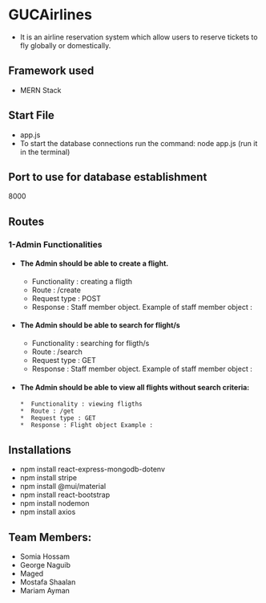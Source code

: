 # GUCAirlines
* It is an airline reservation system which allow users to reserve tickets to fly globally or domestically.



## Framework used
* MERN Stack



## Start File
* app.js
* To start the database connections run the command: node app.js (run it in the terminal)



## Port to use for database establishment 
 8000
 
 ## Routes
 
 ### 1-Admin Functionalities
  * #### The Admin should be able to create a flight.
     *  Functionality : creating a fligth
     *  Route : /create
     *  Request type : POST
     *  Response : Staff member object. Example of staff member object : 


  * #### The Admin should be able to search for flight/s
      *  Functionality : searching for fligth/s
      *  Route : /search
      *  Request type : GET
      *  Response : Staff member object. Example of staff member object : 

  * #### The Admin should be able to view all flights without search criteria:
        *  Functionality : viewing fligths
        *  Route : /get
        *  Request type : GET
        *  Response : Flight object Example : 
           	
       
   



 ## Installations
 * npm install react-express-mongodb-dotenv
 * npm install stripe
 * npm install @mui/material
 * npm install react-bootstrap
 * npm install nodemon
 * npm install axios


 ## Team Members:
* Somia Hossam 
* George Naguib
* Maged
* Mostafa Shaalan
* Mariam Ayman

